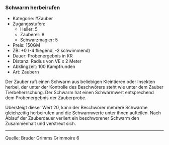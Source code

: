 ### Schwarm herbeirufen

- Kategorie: #Zauber
- Zugangsstufen:
  - Heiler: 5
  - Zauberer: 8
  - Schwarzmagier: 5
- Preis: 150GM
- ZB: +0 (-4 fliegend, -2 schwimmend)
- Dauer: Probenergebnis in KR
- Distanz: Radius von VE x 2 Meter
- Abklingzeit: 100 Kampfrunden
- Art: Zaubern

Der Zauber ruft einen Schwarm aus beliebigen Kleintieren oder Insekten herbei, der unter der Kontrolle des Beschwörers steht wie unter dem Zauber Tierbeherrschung. Der Schwarm hat einen Schwarmwert entsprechend dem Probenergebnis der Zauberprobe.

Übersteigt dieser Wert 20, kann der Beschwörer mehrere Schwärme gleichzeitig herbeirufen und die Schwarmwerte unter ihnen aufteilen. Nach Ablauf der Zauberdauer verliert ein beschworener Schwarm den Zusammenhalt und verstreut sich.

---

Quelle: Bruder Grimms Grimmoire 6
